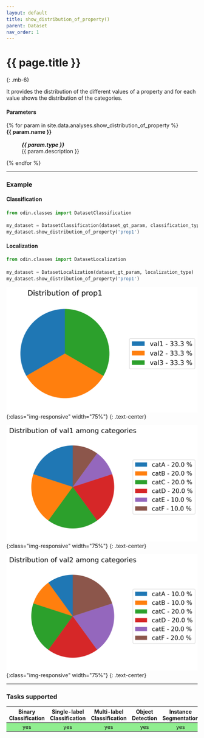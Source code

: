 ```yaml
---
layout: default
title: show_distribution_of_property()
parent: Dataset
nav_order: 1
---
```


# {{ page.title }}
{: .mb-6}

It provides the distribution of the different values of a property and for each value shows the
distribution of the categories.


#### Parameters
<dl>
  {% for param in site.data.analyses.show_distribution_of_property %}

  <dt><strong>{{ param.name }}</strong></dt>
  <dd><br><b><i>{{ param.type }}</i></b></dd><dd>{{ param.description }}</dd>

  {% endfor %}
</dl>

<hr>

### Example
#### Classification
```py
from odin.classes import DatasetClassification

my_dataset = DatasetClassification(dataset_gt_param, classification_type)
my_dataset.show_distribution_of_property('prop1')
```
#### Localization
```py
from odin.classes import DatasetLocalization

my_dataset = DatasetLocalization(dataset_gt_param, localization_type)
my_dataset.show_distribution_of_property('prop1')
```

![show_distribution_of_properties_output](../img/dataset/distribution_prop.png){:class="img-responsive" width="75%"}
{: .text-center}

![show_distribution_of_properties_output](../img/dataset/distribution_prop_in_cats_a.png){:class="img-responsive" width="75%"}
{: .text-center}

![show_distribution_of_properties_output](../img/dataset/distribution_prop_in_cats_b.png){:class="img-responsive" width="75%"}
{: .text-center}

<hr>

### Tasks supported
<table>
  <thead>
    <tr class="header">
      <th>Binary Classification</th>
      <th>Single-label Classification</th>
      <th>Multi-label Classification</th>
      <th>Object Detection</th>
      <th>Instance Segmentation</th>
    </tr>
  </thead>
  <tbody>
    <tr style="text-align:center;">
      <td style="background:lightgreen;">yes</td>
      <td style="background:lightgreen;">yes</td>
      <td style="background:lightgreen;">yes</td>
      <td style="background:lightgreen;">yes</td>
      <td style="background:lightgreen;">yes</td>
    </tr>
  </tbody>
</table>
